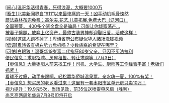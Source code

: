   
[[闹心]温哥华活得青春，死得浪漫，大概要1000万](http://www.dianyue.me/archives/287/9p7uxmi3tpfitf40/)  
[[畜生]北美新闻界自“911”以来最惨痛的一天！凶手动机毛骨悚然](http://www.dianyue.me/archives/092/7e9ym3edhwne3zrn/)  
[蘑法森林布兜免费：高尔夫.花艺.儿童拓展.免费大巴（辽河口）](http://www.dianyue.me/archives/653/863s33838exwdel3/)  
[​全国预警， 400多个资金盘全是骗局！可能让你倾家荡产...](http://www.dianyue.me/archives/189/24k16vmof9cn4sq1/)  
[被妻子劈腿，放弃上亿资产，最帅古装男神却迎娶旧爱，活成这样！](http://www.dianyue.me/archives/122/zbbl8dwr9xdtgyx8/)  
[[视频]这些人跑不掉了！卑诗省府公布疑似华人赌场洗钱视频](http://www.dianyue.me/archives/948/ps2emcco740cyr0b/)  
[[低调]卑诗省有极右势力危机吗？少数族裔的希望在哪里？](http://www.dianyue.me/archives/287/ps2emcco740cyr0b/)  
[[可怕]白眼狼！温哥华19岁富二代掐死80岁父亲，只因不买法拉利](http://www.dianyue.me/archives/092/5983obt047zi7hne/)  
[便民信息：求职招聘、房屋租售、转让求购等（7月3日）](http://www.dianyue.me/archives/789/n4q0asdj9cx4bplx/)  
[【枣信息】大量枣阳人前来找工作！司机、大学生、厨师等工作经验丰富！老板们抓紧！](http://www.dianyue.me/archives/685/3ij3s7burwojukuc/)  
[看球不过瘾，动手来踢啊，轻松赢华侨城温泉票，亲水嗨一夏，100%有奖！](http://www.dianyue.me/archives/567/ztp7bhyhrf5pl0sn/)  
[【枣信息】想买房的老乡看过来！这里有一套枣阳市区单元房只卖10万！](http://www.dianyue.me/archives/618/3at9xcg2ra5pj5ii/)  
[视力提升：19.9元5次，当场见效，前35位送喷雾电风扇（胜利）](http://www.dianyue.me/archives/697/abtvj2rj7c6akhwh/)  
[尚艺高两周年盛典7月8号即将开启](http://www.dianyue.me/archives/053/4yjht54jzg1o4ff4/)